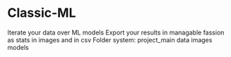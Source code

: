 # Classic-ML
Iterate your data over ML models 
Export your results in managable fassion as stats in images and in csv
Folder system:
project_main
  data            images            models
